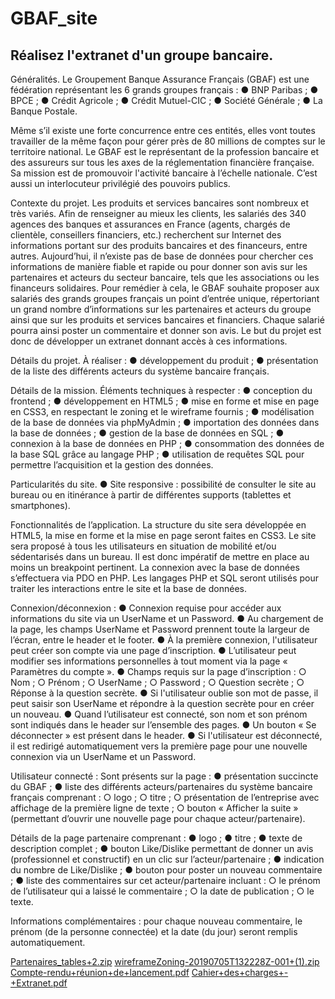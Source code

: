 # GBAF_site

## Réalisez l'extranet d'un groupe bancaire.

Généralités. Le Groupement Banque Assurance Français (GBAF) est une fédération représentant les 6 grands groupes français : ● BNP Paribas ; ● BPCE ; ● Crédit Agricole ; ● Crédit Mutuel-CIC ; ● Société Générale ; ● La Banque Postale.

Même s’il existe une forte concurrence entre ces entités, elles vont toutes travailler de la même façon pour gérer près de 80 millions de comptes sur le territoire national. Le GBAF est le représentant de la profession bancaire et des assureurs sur tous les axes de la réglementation financière française. Sa mission est de promouvoir l'activité bancaire à l’échelle nationale. C’est aussi un interlocuteur privilégié des pouvoirs publics.

Contexte du projet. Les produits et services bancaires sont nombreux et très variés. Afin de renseigner au mieux les clients, les salariés des 340 agences des banques et assurances en France (agents, chargés de clientèle, conseillers financiers, etc.) recherchent sur Internet des informations portant sur des produits bancaires et des financeurs, entre autres. Aujourd’hui, il n’existe pas de base de données pour chercher ces informations de manière fiable et rapide ou pour donner son avis sur les partenaires et acteurs du secteur bancaire, tels que les associations ou les financeurs solidaires. Pour remédier à cela, le GBAF souhaite proposer aux salariés des grands groupes français un point d’entrée unique, répertoriant un grand nombre d’informations sur les partenaires et acteurs du groupe ainsi que sur les produits et services bancaires et financiers. Chaque salarié pourra ainsi poster un commentaire et donner son avis. Le but du projet est donc de développer un extranet donnant accès à ces informations.

Détails du projet. À réaliser : ● développement du produit ; ● présentation de la liste des différents acteurs du système bancaire français.

Détails de la mission. Éléments techniques à respecter : ● conception du frontend ; ● développement en HTML5 ; ● mise en forme et mise en page en CSS3, en respectant le zoning et le wireframe fournis ; ● modélisation de la base de données via phpMyAdmin ; ● importation des données dans la base de données ; ● gestion de la base de données en SQL ; ● connexion à la base de données en PHP ; ● consommation des données de la base SQL grâce au langage PHP ; ● utilisation de requêtes SQL pour permettre l’acquisition et la gestion des données.

Particularités du site. ● Site responsive : possibilité de consulter le site au bureau ou en itinérance à partir de différentes supports (tablettes et smartphones).

Fonctionnalités de l’application. La structure du site sera développée en HTML5, la mise en forme et la mise en page seront faites en CSS3. Le site sera proposé à tous les utilisateurs en situation de mobilité et/ou sédentarisés dans un bureau. Il est donc impératif de mettre en place au moins un breakpoint pertinent. La connexion avec la base de données s’effectuera via PDO en PHP. Les langages PHP et SQL seront utilisés pour traiter les interactions entre le site et la base de données.

Connexion/déconnexion : ● Connexion requise pour accéder aux informations du site via un UserName et un Password. ● Au chargement de la page, les champs UserName et Password prennent toute la largeur de l’écran, entre le header et le footer. ● À la première connexion, l'utilisateur peut créer son compte via une page d’inscription. ● L’utilisateur peut modifier ses informations personnelles à tout moment via la page « Paramètres du compte ». ● Champs requis sur la page d’inscription : ○ Nom ; ○ Prénom ; ○ UserName ; ○ Password ; ○ Question secrète ; ○ Réponse à la question secrète. ● Si l'utilisateur oublie son mot de passe, il peut saisir son UserName et répondre à la question secrète pour en créer un nouveau. ● Quand l’utilisateur est connecté, son nom et son prénom sont indiqués dans le header sur l’ensemble des pages. ● Un bouton « Se déconnecter » est présent dans le header. ● Si l'utilisateur est déconnecté, il est redirigé automatiquement vers la première page pour une nouvelle connexion via un UserName et un Password.

Utilisateur connecté : Sont présents sur la page : ● présentation succincte du GBAF ; ● liste des différents acteurs/partenaires du système bancaire français comprenant : ○ logo ; ○ titre ; ○ présentation de l’entreprise avec affichage de la première ligne de texte ; ○ bouton « Afficher la suite » (permettant d’ouvrir une nouvelle page pour chaque acteur/partenaire).

Détails de la page partenaire comprenant : ● logo ; ● titre ; ● texte de description complet ; ● bouton Like/Dislike permettant de donner un avis (professionnel et constructif) en un clic sur l’acteur/partenaire ; ● indication du nombre de Like/Dislike ; ● bouton pour poster un nouveau commentaire ; ● liste des commentaires sur cet acteur/partenaire incluant : ○ le prénom de l’utilisateur qui a laissé le commentaire ; ○ la date de publication ; ○ le texte.

Informations complémentaires : pour chaque nouveau commentaire, le prénom (de la personne connectée) et la date (du jour) seront remplis automatiquement.

[Partenaires_tables+2.zip](https://github.com/TonyVice-cpu/GBAF_site/files/10275233/Partenaires_tables%2B2.zip)
[wireframeZoning-20190705T132228Z-001+(1).zip](https://github.com/TonyVice-cpu/GBAF_site/files/10275234/wireframeZoning-20190705T132228Z-001%2B.1.zip)
[Compte-rendu+réunion+de+lancement.pdf](https://github.com/TonyVice-cpu/GBAF_site/files/10275235/Compte-rendu%2Breunion%2Bde%2Blancement.pdf)
[Cahier+des+charges+-+Extranet.pdf](https://github.com/TonyVice-cpu/GBAF_site/files/10275236/Cahier%2Bdes%2Bcharges%2B-%2BExtranet.pdf)
